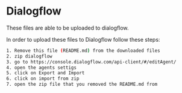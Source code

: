 # Dialogflow

These files are able to be uploaded to dialogflow.

In order to upload these files to Dialogflow follow these steps:

```sh
1. Remove this file (README.md) from the downloaded files
2. zip dialogflow
3. go to https://console.dialogflow.com/api-client/#/editAgent/
4. open the agents settigs
5. click on Export and Import
6. click on import from zip
7. open the zip file that you removed the README.md from
```
